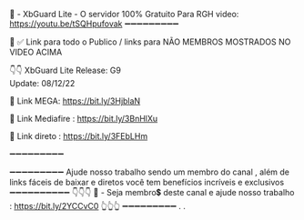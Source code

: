 📌 - XbGuard Lite - O servidor 100% Gratuito Para RGH
video: https://youtu.be/tSQHpufovak
➖➖➖➖➖➖➖➖➖

🔔
✅ Link para todo o Publico / links para NÃO MEMBROS 
MOSTRADOS NO VIDEO ACIMA 

👇👇
XbGuard Lite Release: G9  
Update: 08/12/22

🔗 Link MEGA:  https://bit.ly/3HjblaN

🔗 Link Mediafire : https://bit.ly/3BnHlXu

🔗 Link direto : https://bit.ly/3FEbLHm

➖➖➖➖➖➖➖➖➖


➖➖➖➖➖➖➖➖➖
Ajude nosso trabalho sendo um membro do canal , além de links fáceis de baixar e diretos 
você tem benefícios incríveis e exclusivos 
➖➖➖➖➖➖➖➖➖➖
👇👇👇
📌 - Seja membro💲 deste canal e ajude nosso trabalho :
https://bit.ly/2YCCvC0
👆👆👆
➖➖➖➖➖➖➖➖➖
.
.
